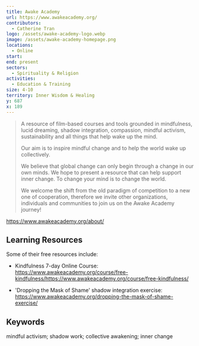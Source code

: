 ```yaml
---
title: Awake Academy
url: https://www.awakeacademy.org/
contributors:
  - Catherine Tran
logo: /assets/awake-academy-logo.webp
image: /assets/awake-academy-homepage.png
locations:
  - Online
start: 
end: present
sectors:
  - Spirituality & Religion
activities:
  - Education & Training
size: 4-10
territory: Inner Wisdom & Healing
y: 687
x: 189
---
```

> A resource of film-based courses and tools grounded in mindfulness, lucid dreaming, shadow integration, compassion, mindful activism, sustainability and all things that help wake up the mind.
> 
> Our aim is to inspire mindful change and to help the world wake up collectively.
> 
> We believe that global change can only begin through a change in our own minds. We hope to present a resource that can help support inner change. To change your mind is to change the world.
> 
> We welcome the shift from the old paradigm of competition to a new one of cooperation, therefore we invite other organizations, individuals and communities to join us on the Awake Academy journey!

https://www.awakeacademy.org/about/ 

## Learning Resources

Some of their free resources include: 

- Kindfulness 7-day Online Course: https://www.awakeacademy.org/course/free-kindfulness/https://www.awakeacademy.org/course/free-kindfulness/ 

- 'Dropping the Mask of Shame' shadow integration exercise: https://www.awakeacademy.org/dropping-the-mask-of-shame-exercise/ 

## Keywords

mindful activism; shadow work; collective awakening; inner change
